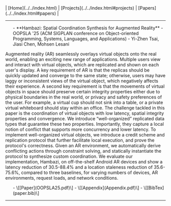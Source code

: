 <div class="right"> 
 | [Home](../../index.html) | [Projects](../../index.html#projects) | [Papers](../../index.html#papers) |
</div>

**************************************************
<ul class="airlist">
- **Hambazi: Spatial Coordination Synthesis for Augmented Reality**
- OOPSLA '25 (ACM SIGPLAN conference on Object-oriented Programming, Systems, Languages, and Applications)
- Yi-Zhen Tsai, Jiasi Chen, Mohsen Lesani
</ul>

Augmented reality (AR) seamlessly overlays virtual objects onto the real world, enabling an exciting new range of applications. Multiple users view and interact with virtual objects, which are replicated and shown on each user's display. A key requirement of AR is that the replicas should be quickly updated and converge to the same state; otherwise, users may have laggy or inconsistent views of the virtual object, which negatively affects their experience. A second key requirement is that the movements of virtual objects in space should preserve certain integrity properties either due to physical boundaries in the real world, or privacy and safety preferences of the user. For example, a virtual cup should not sink into a table, or a private virtual whiteboard should stay within an office. The challenge tackled in this paper is the coordination of virtual objects with low latency, spatial integrity properties and convergence. We introduce “well-organized” replicated data types that guarantee these two properties. Importantly, they capture a local notion of conflict that supports more concurrency and lower latency. To implement well-organized virtual objects, we introduce a credit scheme and replication protocol that further facilitate local execution, and prove the protocol's correctness. Given an AR environment, we automatically derive conflicting actions through constraint solving, and statically instantiate the protocol to synthesize custom coordination. We evaluate our implementation, Hambazi, on off-the-shelf Android AR devices and show a latency reduction of 30.5-88.4% and a location staleness reduction of 35.6-75.6%, compared to three baselines, for varying numbers of devices, AR environments, request loads, and network conditions.


<ul class="airlist">
- \[[Paper](OOPSLA25.pdf)\]
- \[[Appendix](Appendix.pdf)\]
- \[[BibTex](paper.bib)\]
</ul>

**************************************************
